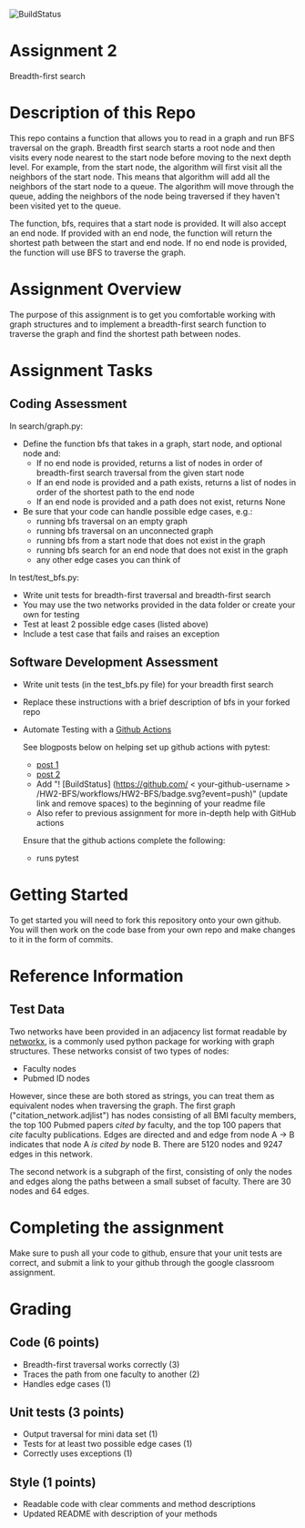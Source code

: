 ![BuildStatus](https://github.com/smenon2/HW2-BFS-shreya/actions/workflows/test.yml/badge.svg?event=push)
# Assignment 2
Breadth-first search

# Description of this Repo
This repo contains a function that allows you to read in a graph and run BFS traversal on the graph. 
Breadth first search starts a root node and then visits every node nearest to the start node before moving to the next depth level.
For example, from the start node, the algorithm will first visit all the neighbors of the start node. This means that algorithm will add 
all the neighbors of the start node to a queue. The algorithm will move through the queue, adding the neighbors of the 
node being traversed if they haven't been visited yet to the queue. 

The function, bfs, requires that a start node is provided. It will also accept an end node. 
If provided with an end node, the function will return the shortest path between the start and end node. 
If no end node is provided, the function will use BFS to traverse the graph. 



# Assignment Overview
The purpose of this assignment is to get you comfortable working with graph structures and to implement a breadth-first search function to traverse the graph and find the shortest path between nodes.

# Assignment Tasks

## Coding Assessment
In search/graph.py:
* Define the function bfs that takes in a graph, start node, and optional node and:
	* If no end node is provided, returns a list of nodes in order of breadth-first search traversal from the given start node
	* If an end node is provided and a path exists, returns a list of nodes in order of the shortest path to the end node
	* If an end node is provided and a path does not exist, returns None
* Be sure that your code can handle possible edge cases, e.g.:
	* running bfs traversal on an empty graph
	* running bfs traversal on an unconnected graph
	* running bfs from a start node that does not exist in the graph
	* running bfs search for an end node that does not exist in the graph
	* any other edge cases you can think of 

In test/test_bfs.py:
* Write unit tests for breadth-first traversal and breadth-first search 
* You may use the two networks provided in the data folder or create your own for testing
* Test at least 2 possible edge cases (listed above)
* Include a test case that fails and raises an exception


## Software Development Assessment

* Write unit tests (in the test_bfs.py file) for your breadth first search
* Replace these instructions with a brief description of bfs in your forked repo
	
* Automate Testing with a [Github Actions](https://docs.github.com/en/actions)

	See blogposts below on helping set up github actions with pytest:
	
	* [post 1](https://blog.dennisokeeffe.com/blog/2021-08-08-pytest-with-github-actions)
	* [post 2](https://mattsegal.dev/pytest-on-github-actions.html)
	* Add "! [BuildStatus] (https://github.com/ < your-github-username > /HW2-BFS/workflows/HW2-BFS/badge.svg?event=push)" (update link and remove spaces) to the beginning of your readme file
	* Also refer to previous assignment for more in-depth help with GitHub actions

	Ensure that the github actions complete the following:
	* runs pytest

# Getting Started
To get started you will need to fork this repository onto your own github. You will then work on the code base from your own repo and make changes to it in the form of commits. 

# Reference Information
## Test Data
Two networks have been provided in an adjacency list format readable by [networkx](https://networkx.org/), is a commonly used python package for working with graph structures. These networks consist of two types of nodes:
* Faculty nodes 
* Pubmed ID nodes

However, since these are both stored as strings, you can treat them as equivalent nodes when traversing the graph. The first graph ("citation_network.adjlist") has nodes consisting of all BMI faculty members, the top 100 Pubmed papers *cited by* faculty, and the top 100 papers that *cite* faculty publications. Edges are directed and and edge from node A -> B indicates that node A *is cited by* node B. There are 5120 nodes and 9247 edges in this network.

The second network is a subgraph of the first, consisting of only the nodes and edges along the paths between a small subset of faculty. There are 30 nodes and 64 edges.

# Completing the assignment
Make sure to push all your code to github, ensure that your unit tests are correct, and submit a link to your github through the google classroom assignment.

# Grading

## Code (6 points)
* Breadth-first traversal works correctly (3)
* Traces the path from one faculty to another (2)
* Handles edge cases (1)

## Unit tests (3 points)
* Output traversal for mini data set (1)
* Tests for at least two possible edge cases (1)
* Correctly uses exceptions (1)

## Style (1 points)
* Readable code with clear comments and method descriptions
* Updated README with description of your methods

